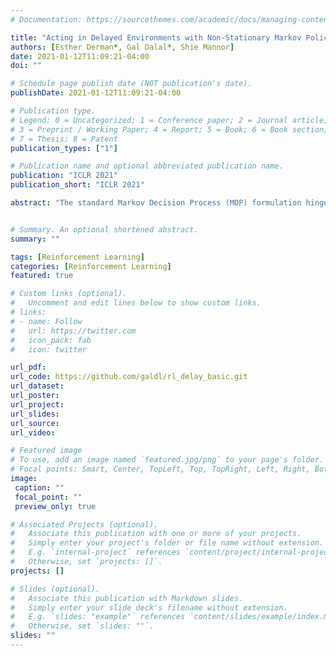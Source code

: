 ```yaml
---
# Documentation: https://sourcethemes.com/academic/docs/managing-content/

title: "Acting in Delayed Environments with Non-Stationary Markov Policies"
authors: [Esther Derman*, Gal Dalal*, Shie Mannor]
date: 2021-01-12T11:09:21-04:00
doi: ""

# Schedule page publish date (NOT publication's date).
publishDate: 2021-01-12T11:09:21-04:00

# Publication type.
# Legend: 0 = Uncategorized; 1 = Conference paper; 2 = Journal article;
# 3 = Preprint / Working Paper; 4 = Report; 5 = Book; 6 = Book section;
# 7 = Thesis; 8 = Patent
publication_types: ["1"]

# Publication name and optional abbreviated publication name.
publication: "ICLR 2021"
publication_short: "ICLR 2021"

abstract: "The standard Markov Decision Process (MDP) formulation hinges on the assumption that an action is executed immediately after it was chosen. However, assuming it is often unrealistic and can lead to catastrophic failures in applications such as robotic manipulation, cloud computing, and finance. We introduce a framework for learning and planning in MDPs where the decision-maker commits actions that are executed with a delay of m steps. The brute-force state augmentation baseline where the state is concatenated to the last m committed actions suffers from an exponential complexity in m, as we show for policy iteration. We then prove that with execution delay, Markov policies in the original state-space are sufficient for attaining maximal reward, but need to be non-stationary. As for stationary Markov policies, we show they are sub-optimal in general. Consequently, we devise a non-stationary Q-learning style model-based algorithm that solves delayed execution tasks without resorting to state-augmentation. Experiments on tabular, physical, and Atari domains reveal that it converges quickly to high performance even for substantial delays, while standard approaches that either ignore the delay or rely on state-augmentation struggle or fail due to divergence."


# Summary. An optional shortened abstract.
summary: ""

tags: [Reinforcement Learning]
categories: [Reinforcement Learning]
featured: true

# Custom links (optional).
#   Uncomment and edit lines below to show custom links.
# links:
# - name: Follow
#   url: https://twitter.com
#   icon_pack: fab
#   icon: twitter

url_pdf: 
url_code: https://github.com/galdl/rl_delay_basic.git
url_dataset: 
url_poster:
url_project:
url_slides:
url_source:
url_video: 

# Featured image
# To use, add an image named `featured.jpg/png` to your page's folder.
# Focal points: Smart, Center, TopLeft, Top, TopRight, Left, Right, BottomLeft, Bottom, BottomRight.
image:
 caption: ""
 focal_point: ""
 preview_only: true

# Associated Projects (optional).
#   Associate this publication with one or more of your projects.
#   Simply enter your project's folder or file name without extension.
#   E.g. `internal-project` references `content/project/internal-project/index.md`.
#   Otherwise, set `projects: []`.
projects: []

# Slides (optional).
#   Associate this publication with Markdown slides.
#   Simply enter your slide deck's filename without extension.
#   E.g. `slides: "example"` references `content/slides/example/index.md`.
#   Otherwise, set `slides: ""`.
slides: ""
---
```



